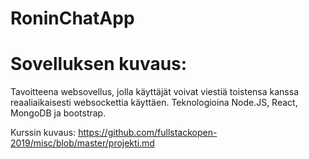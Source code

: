 # RoninChatApp

# Sovelluksen kuvaus:
Tavoitteena websovellus, jolla käyttäjät voivat viestiä toistensa kanssa reaaliaikaisesti websockettia käyttäen. Teknologioina Node.JS, React, MongoDB ja bootstrap.

Kurssin kuvaus: https://github.com/fullstackopen-2019/misc/blob/master/projekti.md
